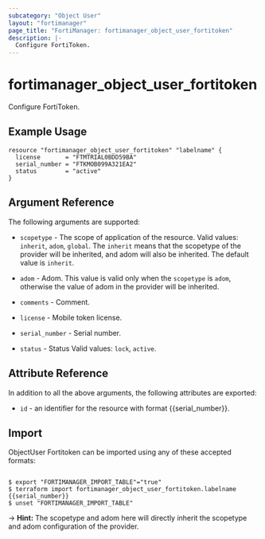 ```yaml
---
subcategory: "Object User"
layout: "fortimanager"
page_title: "FortiManager: fortimanager_object_user_fortitoken"
description: |-
  Configure FortiToken.
---
```


# fortimanager_object_user_fortitoken
Configure FortiToken.

## Example Usage

```hcl
resource "fortimanager_object_user_fortitoken" "labelname" {
  license       = "FTMTRIAL0BDD59BA"
  serial_number = "FTKMOB099A321EA2"
  status        = "active"
}
```

## Argument Reference


The following arguments are supported:

* `scopetype` - The scope of application of the resource. Valid values: `inherit`, `adom`, `global`. The `inherit` means that the scopetype of the provider will be inherited, and adom will also be inherited. The default value is `inherit`.
* `adom` - Adom. This value is valid only when the `scopetype` is `adom`, otherwise the value of adom in the provider will be inherited.

* `comments` - Comment.
* `license` - Mobile token license.
* `serial_number` - Serial number.
* `status` - Status Valid values: `lock`, `active`.



## Attribute Reference

In addition to all the above arguments, the following attributes are exported:
* `id` - an identifier for the resource with format {{serial_number}}.

## Import

ObjectUser Fortitoken can be imported using any of these accepted formats:
```

$ export "FORTIMANAGER_IMPORT_TABLE"="true"
$ terraform import fortimanager_object_user_fortitoken.labelname {{serial_number}}
$ unset "FORTIMANAGER_IMPORT_TABLE"
```
-> **Hint:** The scopetype and adom here will directly inherit the scopetype and adom configuration of the provider.
